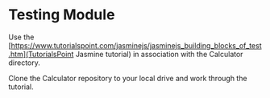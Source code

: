 # Testing Module

Use the [https://www.tutorialspoint.com/jasminejs/jasminejs_building_blocks_of_test.htm](TutorialsPoint Jasmine tutorial)
in association with the Calculator directory.

Clone the Calculator repository to your local drive and work through the tutorial.

